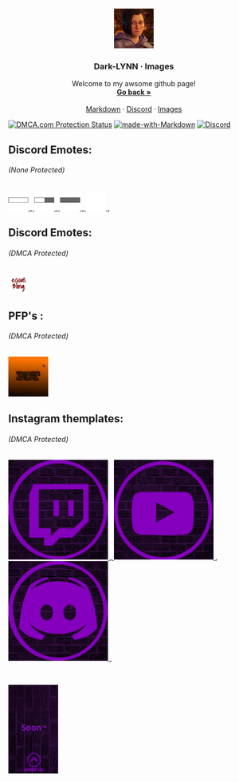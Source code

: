 
<br />
<p align="center">
  <a href="https://github.com/Dark-LYNN/Dark-LYNN/">
    <img src="Image_1.png" alt="Logo" width="80" height="80">
  </a>

  <h3 align="center">Dark-LYNN · Images</h3>

  <p align="center">
    Welcome to my awsome github page!
    <br />
    <a href="https://github.com/Dark-LYNN/Dark-LYNN"><strong>Go back »</strong></a>
    <br />
    <br />
    <a href="https://github.com/Dark-LYNN/Dark-LYNN/tree/main/Markdown">Markdown</a>
    ·
    <a href="https://discord.gg/SBj5WzeVBj/">Discord</a>
    ·
    <a href="https://github.com/Dark-LYNN/Dark-LYNN/blob/main/Images">Images</a>
  </p>
</p>


<a href="//www.dmca.com/Protection/Status.aspx?ID=1018018b-67c6-4e21-90f9-d8a253b6b468" title="DMCA.com Protection Status" class="dmca-badge"> <img src ="https://images.dmca.com/Badges/dmca-badge-w250-5x1-09.png?ID=1018018b-67c6-4e21-90f9-d8a253b6b468"  alt="DMCA.com Protection Status" /></a>  <!--<script src="https://images.dmca.com/Badges/DMCABadgeHelper.min.js"> </script> --> [![made-with-Markdown](https://img.shields.io/badge/Made%20with-Markdown-1f425f.svg)](https://github.com/Dark-LYNN/Dark-LYNN/)
[![Discord](https://img.shields.io/discord/738381353921544282.svg?label=&logo=discord&logoColor=ffffff&color=7389D8&labelColor=6A7EC2)](https://discord.gg/SBj5WzeVBj)

## Discord Emotes:
###### (None Protected)
<p align="left">
  <a href="https://github.com/Dark-LYNN/Dark-LYNN/tree/main/Images/">
    <img src="full_One_Block.png" alt="emote 1" width="40" height="40">
  </a>,<a href="https://github.com/Dark-LYNN/Dark-LYNN/tree/main/Images/">
    <img src="half_One_Block.png" alt="emote 2" width="40" height="40">
  </a>,<a href="https://github.com/Dark-LYNN/Dark-LYNN/tree/main/Images/">
    <img src="Empty_Full_Block.png" alt="emote 3" width="40" height="40">
  </a>,<a href="https://github.com/Dark-LYNN/Dark-LYNN/tree/main/Images/">
    <img src="Spacer.png" alt="emote 4" width="40" height="40">
  </a>,
</p>

## Discord Emotes:
###### (DMCA Protected)
<p align="left">
  <a href="https://github.com/Dark-LYNN/Dark-LYNN/tree/main/Images/">
    <img src="Egoatx_Bling.gif" alt="DMCA Emote 1" width="40" height="40">
  </a>
</p>

## PFP's :
###### (DMCA Protected)
<p align="left">
  <a href="https://github.com/Dark-LYNN/Dark-LYNN/tree/main/Images/">
    <img src="DBT.png" alt="DMCA Image 1" width="80" height="80">
  </a>
</p>

## Instagram themplates:
###### (DMCA Protected)
<p align="left">
  <a href="https://github.com/Dark-LYNN/Dark-LYNN/tree/main/Images/">
    <img src="Twitch%20Icon.png" alt="DMCA Image 1" width="200" height="200">
  </a>,<a href="https://github.com/Dark-LYNN/Dark-LYNN/tree/main/Images/">
    <img src="Youtube%20Icon.png" alt="DMCA Image 1" width="200" height="200">
  </a>,<a href="https://github.com/Dark-LYNN/Dark-LYNN/tree/main/Images/">
    <img src="Discord%20Icon.png" alt="DMCA Image 1" width="200" height="200">
  </a>,
</p>
<br>
<p align="left">
  <a href="https://github.com/Dark-LYNN/Dark-LYNN/tree/main/Images/">
    <img src="Swipe%20Up%20%7BSoon%7D.png" alt="DMCA Image 1" width="100" height="178">
  </a>
</p>

